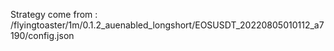 Strategy come from : /flyingtoaster/1m/0.1.2_auenabled_longshort/EOSUSDT_20220805010112_a7190/config.json